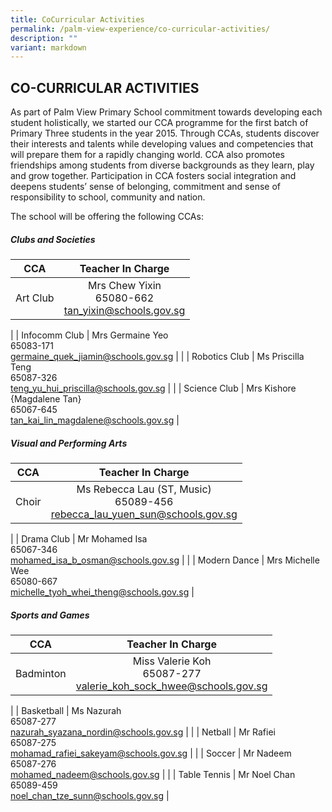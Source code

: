 ```yaml
---
title: CoCurricular Activities
permalink: /palm-view-experience/co-curricular-activities/
description: ""
variant: markdown
---
```

## CO-CURRICULAR ACTIVITIES

As part of Palm View Primary School commitment towards developing each student holistically, we started our CCA programme for the first batch of Primary Three students in the year 2015.&nbsp;Through CCAs, students discover their interests and talents while developing values and competencies that will prepare them for a rapidly changing world. CCA also promotes friendships among students from diverse backgrounds as they learn, play and grow together. Participation in CCA fosters social integration and deepens students’ sense of belonging, commitment and sense of responsibility to school, community and nation.

The school will be offering the following CCAs: 

##### Clubs and Societies

| CCA | Teacher In Charge |
|:---:|:---:|
| Art Club | Mrs Chew Yixin<br>65080-662<br>[tan\_yixin@schools.gov.sg](mailto:tan\_yixin@schools.gov.sg) |
|
| Infocomm Club | Mrs Germaine Yeo<br>65083-171<br>[germaine\_quek\_jiamin@schools.gov.sg](mailto:germaine_quek_jiamin@schools.gov.sg) |
|
| Robotics Club | Ms Priscilla Teng<br>65087-326<br>[teng_yu_hui_priscilla@schools.gov.sg](mailto:teng_yu_hui_priscilla@schools.gov.sg) |
|
| Science Club | Mrs Kishore {Magdalene Tan}<br>65067-645<br>[tan_kai_lin_magdalene@schools.gov.sg](mailto:tan_kai_lin_magdalene@schools.gov.sg) |

##### Visual and Performing Arts

| CCA | Teacher In Charge |
|:---:|:---:|
| Choir | Ms Rebecca Lau (ST, Music)<br>65089-456<br>[rebecca_lau_yuen_sun@schools.gov.sg](mailto:rebecca_lau_yuen_sun@schools.gov.sg) |
|
| Drama Club | Mr Mohamed Isa<br>65067-346<br>[mohamed_isa_b_osman@schools.gov.sg](mailto:mohamed_isa_b_osman@schools.gov.sg) |
|
| Modern Dance | Mrs Michelle Wee<br>65080-667<br>[michelle_tyoh_whei_theng@schools.gov.sg](mailto:michelle_tyoh_whei_theng@schools.gov.sg) |

##### Sports and Games

| CCA | Teacher In Charge |
|:---:|:---:|
| Badminton | Miss Valerie Koh<br>65087-277<br>[valerie_koh_sock_hwee@schools.gov.sg](mailto:valerie_koh_sock_hwee@schools.gov.sg) |
|
| Basketball | Ms Nazurah<br>65087-277<br>[nazurah\_syazana\_nordin@schools.gov.sg](mailto:nazurah\_syazana\_nordin@schools.gov.sg) |
|
| Netball | Mr Rafiei<br>65087-275<br>[mohamad\_rafiei\_sakeyam@schools.gov.sg](mailto:mohamad\_rafiei\_sakeyam@schools.gov.sg) |
 |
| Soccer | Mr Nadeem<br>65087-276<br>[mohamed\_nadeem@schools.gov.sg](mailto:mohamed\_nadeem@schools.gov.sg) |
|
| Table Tennis | Mr Noel Chan<br>65089-459<br>[noel\_chan\_tze\_sunn@schools.gov.sg](mailto:noel\_chan\_tze\_sunn@schools.gov.sg) |